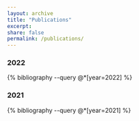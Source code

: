 ```yaml
---
layout: archive
title: "Publications"
excerpt:
share: false
permalink: /publications/
---
```



### 2022

{% bibliography --query @*[year=2022] %}

### 2021

{% bibliography --query @*[year=2021] %}


